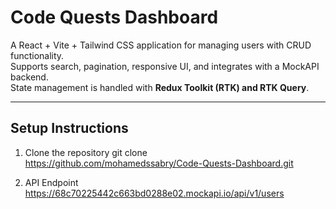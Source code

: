# Code Quests Dashboard

A React + Vite + Tailwind CSS application for managing users with CRUD functionality.  
Supports search, pagination, responsive UI, and integrates with a MockAPI backend.  
State management is handled with **Redux Toolkit (RTK) and RTK Query**.

---

##  Setup Instructions

1. Clone the repository
   git clone https://github.com/mohamedssabry/Code-Quests-Dashboard.git
   
   
   
2. API Endpoint
   https://68c70225442c663bd0288e02.mockapi.io/api/v1/users
   

